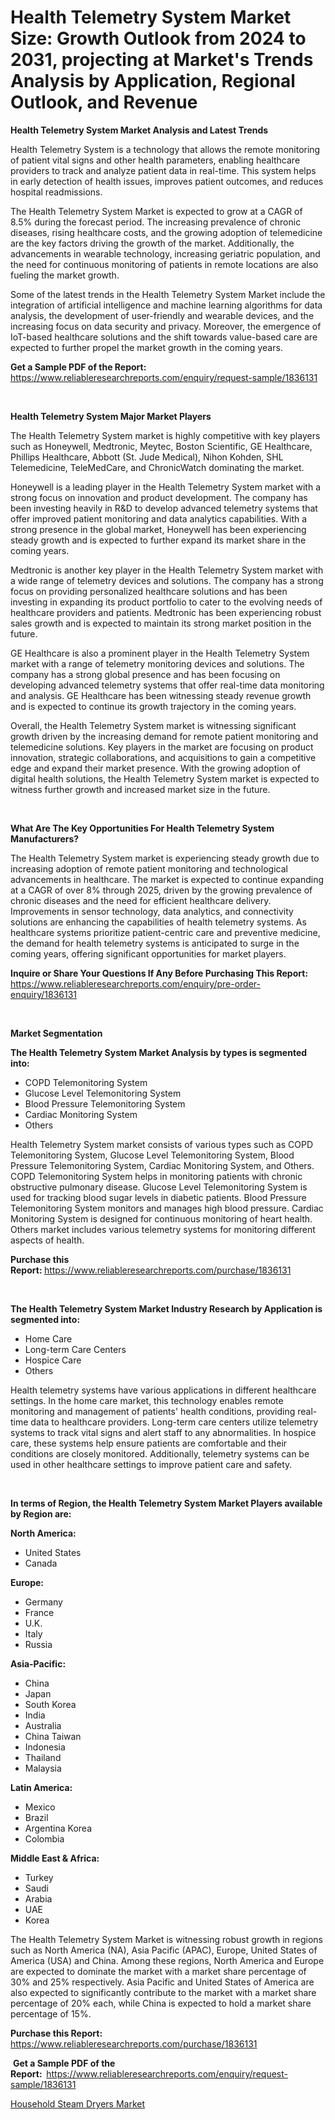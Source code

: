 <p><h1>Health Telemetry System Market Size: Growth Outlook from 2024 to 2031, projecting at Market's Trends Analysis by Application, Regional Outlook, and Revenue</h1></p><p><strong>Health Telemetry System Market Analysis and Latest Trends</strong></p>
<p><p>Health Telemetry System is a technology that allows the remote monitoring of patient vital signs and other health parameters, enabling healthcare providers to track and analyze patient data in real-time. This system helps in early detection of health issues, improves patient outcomes, and reduces hospital readmissions.</p><p>The Health Telemetry System Market is expected to grow at a CAGR of 8.5% during the forecast period. The increasing prevalence of chronic diseases, rising healthcare costs, and the growing adoption of telemedicine are the key factors driving the growth of the market. Additionally, the advancements in wearable technology, increasing geriatric population, and the need for continuous monitoring of patients in remote locations are also fueling the market growth.</p><p>Some of the latest trends in the Health Telemetry System Market include the integration of artificial intelligence and machine learning algorithms for data analysis, the development of user-friendly and wearable devices, and the increasing focus on data security and privacy. Moreover, the emergence of IoT-based healthcare solutions and the shift towards value-based care are expected to further propel the market growth in the coming years.</p></p>
<p><strong>Get a Sample PDF of the Report:&nbsp;</strong> <a href="https://www.reliableresearchreports.com/enquiry/request-sample/1836131">https://www.reliableresearchreports.com/enquiry/request-sample/1836131</a></p>
<p>&nbsp;</p>
<p><strong>Health Telemetry System Major Market Players</strong></p>
<p><p>The Health Telemetry System market is highly competitive with key players such as Honeywell, Medtronic, Meytec, Boston Scientific, GE Healthcare, Phillips Healthcare, Abbott (St. Jude Medical), Nihon Kohden, SHL Telemedicine, TeleMedCare, and ChronicWatch dominating the market.</p><p>Honeywell is a leading player in the Health Telemetry System market with a strong focus on innovation and product development. The company has been investing heavily in R&D to develop advanced telemetry systems that offer improved patient monitoring and data analytics capabilities. With a strong presence in the global market, Honeywell has been experiencing steady growth and is expected to further expand its market share in the coming years.</p><p>Medtronic is another key player in the Health Telemetry System market with a wide range of telemetry devices and solutions. The company has a strong focus on providing personalized healthcare solutions and has been investing in expanding its product portfolio to cater to the evolving needs of healthcare providers and patients. Medtronic has been experiencing robust sales growth and is expected to maintain its strong market position in the future.</p><p>GE Healthcare is also a prominent player in the Health Telemetry System market with a range of telemetry monitoring devices and solutions. The company has a strong global presence and has been focusing on developing advanced telemetry systems that offer real-time data monitoring and analysis. GE Healthcare has been witnessing steady revenue growth and is expected to continue its growth trajectory in the coming years.</p><p>Overall, the Health Telemetry System market is witnessing significant growth driven by the increasing demand for remote patient monitoring and telemedicine solutions. Key players in the market are focusing on product innovation, strategic collaborations, and acquisitions to gain a competitive edge and expand their market presence. With the growing adoption of digital health solutions, the Health Telemetry System market is expected to witness further growth and increased market size in the future.</p></p>
<p>&nbsp;</p>
<p><strong>What Are The Key Opportunities For Health Telemetry System Manufacturers?</strong></p>
<p><p>The Health Telemetry System market is experiencing steady growth due to increasing adoption of remote patient monitoring and technological advancements in healthcare. The market is expected to continue expanding at a CAGR of over 8% through 2025, driven by the growing prevalence of chronic diseases and the need for efficient healthcare delivery. Improvements in sensor technology, data analytics, and connectivity solutions are enhancing the capabilities of health telemetry systems. As healthcare systems prioritize patient-centric care and preventive medicine, the demand for health telemetry systems is anticipated to surge in the coming years, offering significant opportunities for market players.</p></p>
<p><strong>Inquire or Share Your Questions If Any Before Purchasing This Report:</strong> <a href="https://www.reliableresearchreports.com/enquiry/pre-order-enquiry/1836131">https://www.reliableresearchreports.com/enquiry/pre-order-enquiry/1836131</a></p>
<p>&nbsp;</p>
<p><strong>Market Segmentation</strong></p>
<p><strong>The Health Telemetry System Market Analysis by types is segmented into:</strong></p>
<p><ul><li>COPD Telemonitoring System</li><li>Glucose Level Telemonitoring System</li><li>Blood Pressure Telemonitoring System</li><li>Cardiac Monitoring System</li><li>Others</li></ul></p>
<p><p>Health Telemetry System market consists of various types such as COPD Telemonitoring System, Glucose Level Telemonitoring System, Blood Pressure Telemonitoring System, Cardiac Monitoring System, and Others. COPD Telemonitoring System helps in monitoring patients with chronic obstructive pulmonary disease. Glucose Level Telemonitoring System is used for tracking blood sugar levels in diabetic patients. Blood Pressure Telemonitoring System monitors and manages high blood pressure. Cardiac Monitoring System is designed for continuous monitoring of heart health. Others market includes various telemetry systems for monitoring different aspects of health.</p></p>
<p><strong>Purchase this Report:&nbsp;</strong><a href="https://www.reliableresearchreports.com/purchase/1836131">https://www.reliableresearchreports.com/purchase/1836131</a></p>
<p>&nbsp;</p>
<p><strong>The Health Telemetry System Market Industry Research by Application is segmented into:</strong></p>
<p><ul><li>Home Care</li><li>Long-term Care Centers</li><li>Hospice Care</li><li>Others</li></ul></p>
<p><p>Health telemetry systems have various applications in different healthcare settings. In the home care market, this technology enables remote monitoring and management of patients' health conditions, providing real-time data to healthcare providers. Long-term care centers utilize telemetry systems to track vital signs and alert staff to any abnormalities. In hospice care, these systems help ensure patients are comfortable and their conditions are closely monitored. Additionally, telemetry systems can be used in other healthcare settings to improve patient care and safety.</p></p>
<p>&nbsp;</p>
<p><strong>In terms of Region, the Health Telemetry System Market Players available by Region are:</strong></p>
<p>
    <p> <strong> North America: </strong>
        <ul>
            <li>United States</li>
            <li>Canada</li>
        </ul>
        </p> 
    <p> <strong> Europe: </strong>
        <ul>
            <li>Germany</li>
            <li>France</li>
            <li>U.K.</li>
            <li>Italy</li>
            <li>Russia</li>
        </ul>
        </p> 
    <p> <strong> Asia-Pacific: </strong>
        <ul>
            <li>China</li>
            <li>Japan</li>
            <li>South Korea</li>
            <li>India</li>
            <li>Australia</li>
            <li>China Taiwan</li>
            <li>Indonesia</li>
            <li>Thailand</li>
            <li>Malaysia</li>
        </ul>
        </p> 
    <p> <strong> Latin America: </strong>
        <ul>
            <li>Mexico</li>
            <li>Brazil</li>
            <li>Argentina Korea</li>
            <li>Colombia</li>
        </ul>
        </p> 
    <p> <strong> Middle East & Africa: </strong>
        <ul>
            <li>Turkey</li>
            <li>Saudi</li>
            <li>Arabia</li>
            <li>UAE</li>
            <li>Korea</li>
        </ul>
    </p>
    </p>
<p><p>The Health Telemetry System Market is witnessing robust growth in regions such as North America (NA), Asia Pacific (APAC), Europe, United States of America (USA) and China. Among these regions, North America and Europe are expected to dominate the market with a market share percentage of 30% and 25% respectively. Asia Pacific and United States of America are also expected to significantly contribute to the market with a market share percentage of 20% each, while China is expected to hold a market share percentage of 15%.</p></p>
<p><strong>Purchase this Report: </strong><a href="https://www.reliableresearchreports.com/purchase/1836131">https://www.reliableresearchreports.com/purchase/1836131</a></p>
<p>&nbsp;<strong>Get a Sample PDF of the Report:&nbsp;&nbsp;</strong><a href="https://www.reliableresearchreports.com/enquiry/request-sample/1836131">https://www.reliableresearchreports.com/enquiry/request-sample/1836131</a></p>
<p><strong></strong></p>
<p><p><a href="https://github.com/biheemgalvinlouises6hokrh3h/Market-Research-Report-List-1/blob/main/household-steam-dryers-market.md">Household Steam Dryers Market</a></p></p>